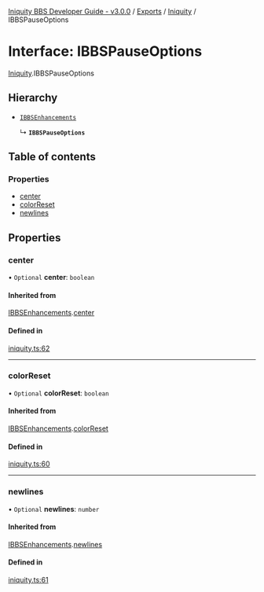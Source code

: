 [Iniquity BBS Developer Guide - v3.0.0](../README.md) / [Exports](../modules.md) / [Iniquity](../modules/Iniquity.md) / IBBSPauseOptions

# Interface: IBBSPauseOptions

[Iniquity](../modules/Iniquity.md).IBBSPauseOptions

## Hierarchy

- [`IBBSEnhancements`](Iniquity.IBBSEnhancements.md)

  ↳ **`IBBSPauseOptions`**

## Table of contents

### Properties

- [center](Iniquity.IBBSPauseOptions.md#center)
- [colorReset](Iniquity.IBBSPauseOptions.md#colorreset)
- [newlines](Iniquity.IBBSPauseOptions.md#newlines)

## Properties

### center

• `Optional` **center**: `boolean`

#### Inherited from

[IBBSEnhancements](Iniquity.IBBSEnhancements.md).[center](Iniquity.IBBSEnhancements.md#center)

#### Defined in

[iniquity.ts:62](https://github.com/iniquitybbs/iniquity/blob/29930b0/packages/core/src/iniquity.ts#L62)

___

### colorReset

• `Optional` **colorReset**: `boolean`

#### Inherited from

[IBBSEnhancements](Iniquity.IBBSEnhancements.md).[colorReset](Iniquity.IBBSEnhancements.md#colorreset)

#### Defined in

[iniquity.ts:60](https://github.com/iniquitybbs/iniquity/blob/29930b0/packages/core/src/iniquity.ts#L60)

___

### newlines

• `Optional` **newlines**: `number`

#### Inherited from

[IBBSEnhancements](Iniquity.IBBSEnhancements.md).[newlines](Iniquity.IBBSEnhancements.md#newlines)

#### Defined in

[iniquity.ts:61](https://github.com/iniquitybbs/iniquity/blob/29930b0/packages/core/src/iniquity.ts#L61)
